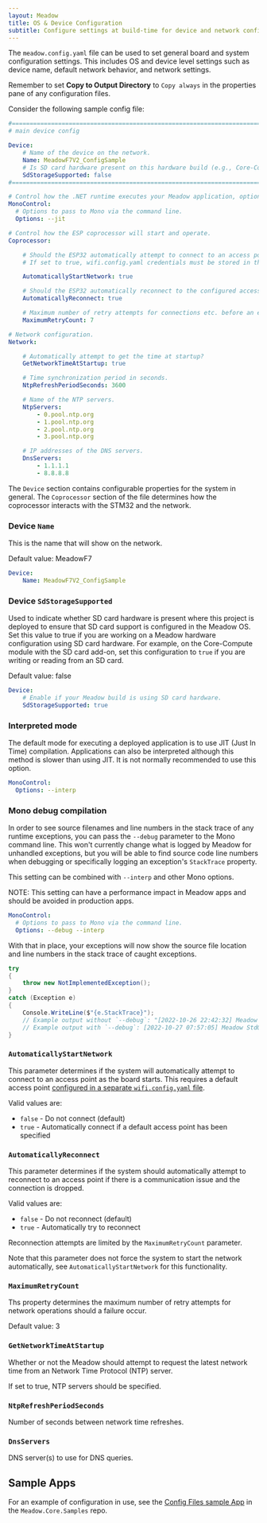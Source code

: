 ```yaml
---
layout: Meadow
title: OS & Device Configuration
subtitle: Configure settings at build-time for device and network configuration.
---
```


The `meadow.config.yaml` file can be used to set general board and system configuration settings. This includes OS and device level settings such as device name, default network behavior, and network settings.

Remember to set **Copy to Output Directory** to `Copy always` in the properties pane of any configuration files.

Consider the following sample config file:

```yaml
#===============================================================================
# main device config

Device:
    # Name of the device on the network.
    Name: MeadowF7V2_ConfigSample
    # Is SD card hardware present on this hardware build (e.g., Core-Compute module with SD add-on)? Optional; default value is `false`.
    SdStorageSupported: false
#===============================================================================

# Control how the .NET runtime executes your Meadow application, optionally enabling just-in-time (JIT) compilation instead of interpretation mode.
MonoControl:
  # Options to pass to Mono via the command line.
  Options: --jit

# Control how the ESP coprocessor will start and operate.
Coprocessor:

    # Should the ESP32 automatically attempt to connect to an access point at startup?
    # If set to true, wifi.config.yaml credentials must be stored in the device.

    AutomaticallyStartNetwork: true

    # Should the ESP32 automatically reconnect to the configured access point?
    AutomaticallyReconnect: true

    # Maximum number of retry attempts for connections etc. before an error code is returned.
    MaximumRetryCount: 7

# Network configuration.
Network:

    # Automatically attempt to get the time at startup?
    GetNetworkTimeAtStartup: true

    # Time synchronization period in seconds.
    NtpRefreshPeriodSeconds: 3600

    # Name of the NTP servers.
    NtpServers:
        - 0.pool.ntp.org
        - 1.pool.ntp.org
        - 2.pool.ntp.org
        - 3.pool.ntp.org

    # IP addresses of the DNS servers.
    DnsServers:
        - 1.1.1.1
        - 8.8.8.8
```

The `Device` section contains configurable properties for the system in general. The `Coprocessor` section of the file determines how the coprocessor interacts with the STM32 and the network.

### Device `Name`

This is the name that will show on the network.

Default value: MeadowF7

```yaml
Device:
    Name: MeadowF7V2_ConfigSample
```

### Device `SdStorageSupported`

Used to indicate whether SD card hardware is present where this project is deployed to ensure that SD card support is configured in the Meadow OS. Set this value to true if you are working on a Meadow hardware configuration using SD card hardware. For example, on the Core-Compute module with the SD card add-on, set this configuration to `true` if you are writing or reading from an SD card.

Default value: false

```yaml
Device:
    # Enable if your Meadow build is using SD card hardware.
    SdStorageSupported: true
```

### Interpreted mode

The default mode for executing a deployed application is to use JIT (Just In Time) compilation.  Applications can also be interpreted although this method is slower than using JIT.  It is not normally recommended to use this option.

```yaml
MonoControl:
  Options: --interp
```

### Mono debug compilation

In order to see source filenames and line numbers in the stack trace of any runtime exceptions, you can pass the `--debug` parameter to the Mono command line. This won't currently change what is logged by Meadow for unhandled exceptions, but you will be able to find source code line numbers when debugging or specifically logging an exception's `StackTrace` property.

This setting can be combined with `--interp` and other Mono options.

NOTE: This setting can have a performance impact in Meadow apps and should be avoided in production apps.

```yaml
MonoControl:
  # Options to pass to Mono via the command line.
  Options: --debug --interp
```

With that in place, your exceptions will now show the source file location and line numbers in the stack trace of caught exceptions.

```csharp
try
{
    throw new NotImplementedException();
}
catch (Exception e)
{
    Console.WriteLine($"{e.StackTrace}");
    // Example output without `--debug`: "[2022-10-26 22:42:32] Meadow StdOut:   at MeadowApplication.MeadowApp.Run () <0xc0df53f8 + 0x00014> in <596be8f53b23457caad22184d2aaf984>:0"
    // Example output with `--debug`: [2022-10-27 07:57:05] Meadow StdOut:   at MeadowApplication20221026RC1.MeadowApp.Run () [0x0000d] in C:\...\MeadowApplication\MeadowApp.cs:23 
}
```

<!-- think we should cut this.

### SpiSpeed

This parameter is not normally used as the default settings combine high speed with reliability. It can be used for boards working in electrically noisy environments to reduce the possibility of communication problems.

The value is the the frequency of the SPI communication in Hz.

Default value: 8000000
--->

### `AutomaticallyStartNetwork`

This parameter determines if the system will automatically attempt to connect to an access point as the board starts. This requires a default access point [configured in a separate `wifi.config.yaml` file](../WiFi_Configuration).

Valid values are:

* `false` - Do not connect (default)
* `true` - Automatically connect if a default access point has been specified

### `AutomaticallyReconnect`

This parameter determines if the system should automatically attempt to reconnect to an access point if there is a communication issue and the connection is dropped.

Valid values are:

* `false` - Do not reconnect (default)
* `true` - Automatically try to reconnect

Reconnection attempts are limited by the `MaximumRetryCount` parameter.

Note that this parameter does not force the system to start the network automatically, see `AutomaticallyStartNetwork` for this functionality.

### `MaximumRetryCount`

Ths property determines the maximum number of retry attempts for network operations should a failure occur.

Default value: 3

### `GetNetworkTimeAtStartup`

Whether or not the Meadow should attempt to request the latest network time from an Network Time Protocol (NTP) server.

If set to true, NTP servers should be specified.

### `NtpRefreshPeriodSeconds`

Number of seconds between network time refreshes.

### `DnsServers`

DNS server(s) to use for DNS queries.

## Sample Apps

For an example of configuration in use, see the [Config Files sample App](https://github.com/WildernessLabs/Meadow.Core.Samples/tree/main/Source/OS/Config_Files) in the `Meadow.Core.Samples` repo.

<!-- <table>
    <tr>
        <td style="width:50%">
            <img alt="Photo showing a Meadow hooked up to an LCD displaying the date, time, indoor and outdoor temperature and a weather icon." src="../../../../Common_Files/Hackster/GraphicsWeather.jpg"/>
        </td>
        <td style="width:50%; font-size:20px;">
            <p style="font-size:22px;">
                <a style="font-size:25px;" href="https://www.hackster.io/wilderness-labs/weather-station-using-public-web-service-using-meadow-e47765">Weather Station Using Public Web Service Using Meadow</a>
                <br/>
                Learn how to connect your Meadow to your local network and get current weather conditions from a free public weather web service.
            </p>
        </td>
    </tr>
    <tr>
        <td style="width:50%">
            <img alt="Video showing a vertical LED matrix showing the current date and then the current time when a button is pressed." src="../../../../Common_Files/Hackster/RtcWifi.gif"/>
        </td>
        <td style="width:50%">
            <p style="font-size:22px;">
                <a style="font-size:25px;" href="https://www.hackster.io/wilderness-labs/build-a-wifi-connected-clock-using-meadow-e0c6b6">Build a WIFI Connected Clock Using Meadow</a>
                <br/>
                Build this nifty clock with Meadow getting the date and time from an NTP server via WIFI and room temperature with an LM35 Analog sensor.
            </p>
        </td>
    </tr>
    <tr>
        <td style="width:50%">
            <img alt="Video showing a Meadow connected to a multi-line character display showing the date, time, indoor and outdoor temperatures, and a weather description." src="../../../../Common_Files/Hackster/WifiWeather.gif"/>
        </td>
        <td style="width:50%">
            <p style="font-size:22px;">
                <a style="font-size:25px;" href="https://www.hackster.io/wilderness-labs/make-a-meadow-indoor-outdoor-temperature-weather-desk-clock-463839">Make a Meadow indoor/outdoor temperature/weather desk clock</a>
                <br/>
                Build this nifty clock for your desk that gives you time and date, along with room and outdoor temperature using a REST service.
            </p>
        </td>
    </tr>
</table> -->
